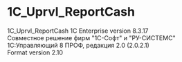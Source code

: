 # 1C_Uprvl_ReportCash
1C_Uprvl_ReportCash
1C Enterprise version 8.3.17<br />
Совместное решение фирм "1С-Софт" и "РУ-СИСТЕМС" 1С:Управляющий 8 ПРОФ, редакция 2.0 (2.0.2.1)<br />
Format version 2.10
